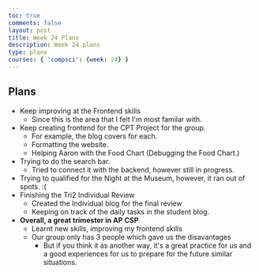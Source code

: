 ```yaml
---
toc: true
comments: false
layout: post
title: Week 24 Plans
description: Week 24 plans
type: plans
courses: { 'compsci': {week: 24} }
---
```


## Plans
- Keep improving at the Frontend skills
    - Since this is the area that I felt I'm most familar with.
- Keep creating frontend for the CPT Project for the group.
    - For example, the blog covers for each.
    - Formatting the website.
    - Helping Aaron with the Food Chart (Debugging the Food Chart.)
- Trying to do the search bar.
    - Tried to connect it with the backend, however still in progress.
- Trying to qualified for the Night at the Museum, however, it ran out of spots. :(
- Finishing the Tri2 Individual Review
    - Created the Individual blog for the final review
    - Keeping on track of the daily tasks in the student blog.
- **Overall, a great trimester in AP CSP**
    - Learnt new skills, improving my frontend skills
    - Our group only has 3 people which gave us the disavantages
        - But if you think it as another way, it's a great practice for us and a good experiences for us to prepare for the future similar situations.
